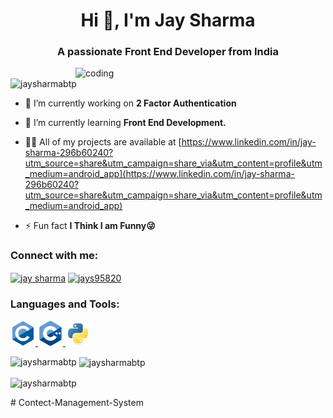 <h1 align="center">Hi 👋, I'm Jay Sharma</h1>
<h3 align="center">A passionate Front End Developer from India</h3>
<img align="right" alt="coding" width="400" src="https://user-images.githubusercontent.com/55389276/140866485-8fb1c876-9a8f-4d6a-98dc-08c4981eaf70.gif">

<p align="left"> <img src="https://komarev.com/ghpvc/?username=jaysharmabtp&label=Profile%20views&color=0e75b6&style=flat" alt="jaysharmabtp" /> </p>

- 🔭 I’m currently working on **2 Factor Authentication** 

- 🌱 I’m currently learning **Front End Development.**

- 👨‍💻 All of my projects are available at [https://www.linkedin.com/in/jay-sharma-296b60240?utm_source=share&utm_campaign=share_via&utm_content=profile&utm_medium=android_app](https://www.linkedin.com/in/jay-sharma-296b60240?utm_source=share&utm_campaign=share_via&utm_content=profile&utm_medium=android_app)

- ⚡ Fun fact **I Think I am Funny😜**

<h3 align="left">Connect with me:</h3>
<p align="left">
<a href="https://linkedin.com/in/jay sharma" target="blank"><img align="center" src="https://raw.githubusercontent.com/rahuldkjain/github-profile-readme-generator/master/src/images/icons/Social/linked-in-alt.svg" alt="jay sharma" height="30" width="40" /></a>
<a href="https://www.hackerrank.com/jays95820" target="blank"><img align="center" src="https://raw.githubusercontent.com/rahuldkjain/github-profile-readme-generator/master/src/images/icons/Social/hackerrank.svg" alt="jays95820" height="30" width="40" /></a>
</p>

<h3 align="left">Languages and Tools:</h3>
<p align="left"> <a href="https://www.cprogramming.com/" target="_blank" rel="noreferrer"> <img src="https://raw.githubusercontent.com/devicons/devicon/master/icons/c/c-original.svg" alt="c" width="40" height="40"/> </a> <a href="https://www.w3schools.com/cpp/" target="_blank" rel="noreferrer"> <img src="https://raw.githubusercontent.com/devicons/devicon/master/icons/cplusplus/cplusplus-original.svg" alt="cplusplus" width="40" height="40"/> </a> <a href="https://www.python.org" target="_blank" rel="noreferrer"> <img src="https://raw.githubusercontent.com/devicons/devicon/master/icons/python/python-original.svg" alt="python" width="40" height="40"/> </a> </p>

<p><img align="left" src="https://github-readme-stats.vercel.app/api/top-langs?username=jaysharmabtp&show_icons=true&locale=en&layout=compact" alt="jaysharmabtp" /></p>

<p>&nbsp;<img align="center" src="https://github-readme-stats.vercel.app/api?username=jaysharmabtp&show_icons=true&locale=en" alt="jaysharmabtp" /></p>

<p><img align="center" src="https://github-readme-streak-stats.herokuapp.com/?user=jaysharmabtp&" alt="jaysharmabtp" /></p># Contect-Management-System
